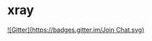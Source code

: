 # xray
[![Gitter](https://badges.gitter.im/Join Chat.svg)](https://gitter.im/xray/xray?utm_source=badge&utm_medium=badge&utm_campaign=pr-badge&utm_content=badge)